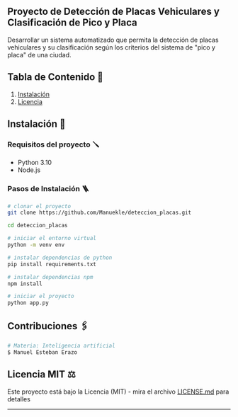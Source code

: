 ## Proyecto de Detección de Placas Vehiculares y Clasificación de Pico y Placa

Desarrollar un sistema automatizado que permita la detección de placas vehiculares y su clasificación según los criterios del sistema de "pico y placa" de una ciudad.

## Tabla de Contenido 📄

1. [Instalación](#installation)
2. [Licencia](#license)

## Instalación 🔧

### Requisitos del proyecto 🪛

- Python 3.10
- Node.js

### Pasos de Instalación 🪜

```bash
# clonar el proyecto
git clone https://github.com/Manuekle/deteccion_placas.git

cd deteccion_placas

# iniciar el entorno virtual
python -m venv env 

# instalar dependencias de python
pip install requirements.txt

# instalar dependencias npm
npm install

# iniciar el proyecto
python app.py
```

## Contribuciones 🖇️

```bash
# Materia: Inteligencia artificial
$ Manuel Esteban Erazo
```

## Licencia MIT ⚖️

Este proyecto está bajo la Licencia (MIT) - mira el archivo [LICENSE.md](LICENSE.md) para detalles

***
